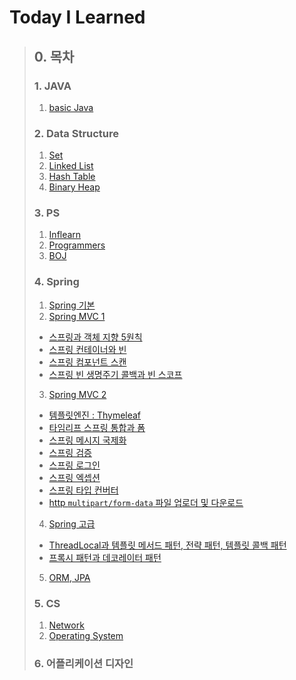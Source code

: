 # Today I Learned 

>## 0. 목차
>### 1. JAVA
>   1. [basic Java](basicJava)
>
>### 2. Data Structure
>   1. [Set](dataStructure/set)
>   2. [Linked List](dataStructure/list)
>   3. [Hash Table](dataStructure/hash)
>   4. [Binary Heap](dataStructure/heap)
>
>
>### 3. PS
>   1. [Inflearn](algorithm/inflearn)
>   2. [Programmers](algorithm/programmers)
>   3. [BOJ](algorithm/beackjoon)
>
>
>### 4. Spring
> 1. [Spring 기본](springFramework/springbasic.md)
> 2. [Spring MVC 1](springFramework/springMVC/spring1.md)
>   - [스프링과 객체 지향 5원칙](https://velog.io/@xonic789/%EC%8A%A4%ED%94%84%EB%A7%81-%EA%B0%84%EB%8B%A8-%EC%84%A4%EB%AA%85%EA%B3%BC-%EA%B0%9D%EC%B2%B4%EC%A7%80%ED%96%A5-5%EC%9B%90%EC%B9%99)
>   - [스프링 컨테이너와 빈](https://velog.io/@xonic789/%EC%8A%A4%ED%94%84%EB%A7%81-%EC%BB%A8%ED%85%8C%EC%9D%B4%EB%84%88%EC%99%80-%EB%B9%88)
>   - [스프링 컴포넌트 스캔](https://velog.io/@xonic789/%EC%8A%A4%ED%94%84%EB%A7%81-%EC%BB%B4%ED%8F%AC%EB%84%8C%ED%8A%B8-%EC%8A%A4%EC%BA%94)
>   - [스프링 빈 생명주기 콜백과 빈 스코프](https://velog.io/@xonic789/%EC%8A%A4%ED%94%84%EB%A7%81-%EB%B9%88-%EC%83%9D%EB%AA%85%EC%A3%BC%EA%B8%B0-%EC%BD%9C%EB%B0%B1%EA%B3%BC-%EB%B9%88-%EC%8A%A4%EC%BD%94%ED%94%84)
> 3. [Spring MVC 2](springFramework/springMVC2)
>   - [템플릿엔진 : Thymeleaf](springFramework/springMVC2/thymeleaf-basic)
>   - [타임리프 스프링 통합과 폼](springFramework/springMVC2/form)
>   - [스프링 메시지 국제화](springFramework/springMVC2/message)
>   - [스프링 검증](springFramework/springMVC2/validation)
>   - [스프링 로그인](springFramework/springMVC2/login)
>   - [스프링 엑셉션](springFramework/springMVC2/exception)
>   - [스프링 타입 컨버터](springFramework/springMVC2/typeconverter)
>   - [http `multipart/form-data` 파일 업로더 및 다운로드](springFramework/springMVC2/uploader)
> 4. [Spring 고급](springFramework/springAdvanced)
>   - [ThreadLocal과 템플릿 메서드 패턴, 전략 패턴, 템플릿 콜백 패턴](springFramework/springAdvanced/advanced)
>   - [프록시 패턴과 데코레이터 패턴](springFramework/springAdvanced/proxy)
> 5. [ORM, JPA]()
> 
> 
>### 5. CS
> 1. [Network](network)
> 2. [Operating System](operatingSystem)
> 
>
>### 6. 어플리케이션 디자인
> 